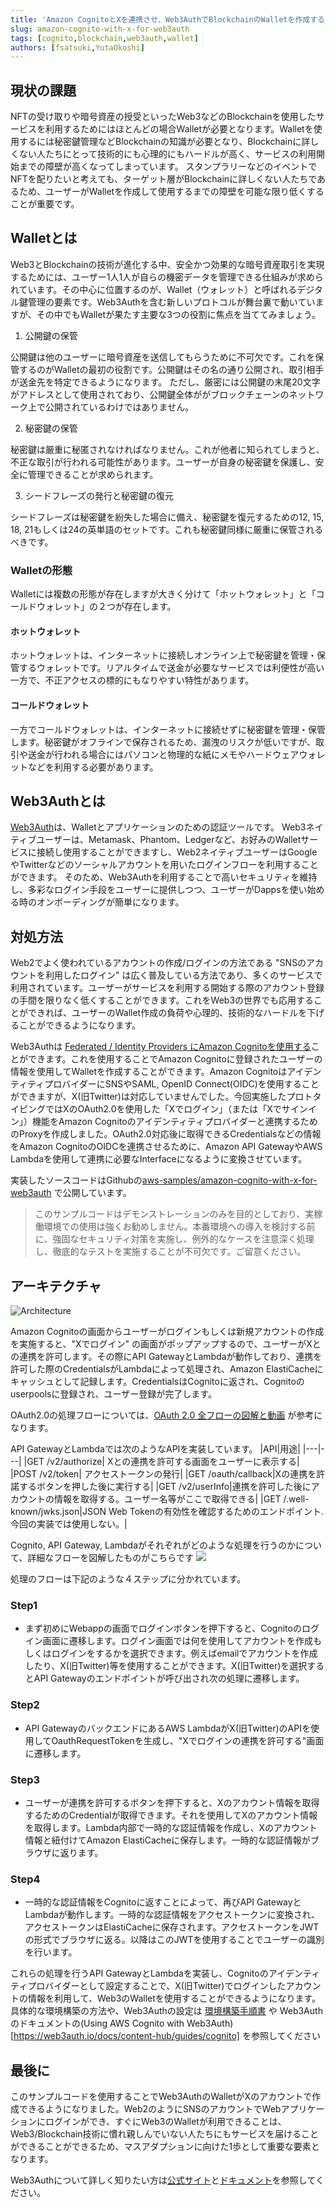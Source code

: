 ```yaml
---
title: 'Amazon CognitoとXを連携させ、Web3AuthでBlockchainのWalletを作成する'
slug: amazon-cognito-with-x-for-web3auth
tags: [cognito,blockchain,web3auth,wallet]
authors: [fsatsuki,YutaOkoshi]
---
```


## 現状の課題

NFTの受け取りや暗号資産の授受といったWeb3などのBlockchainを使用したサービスを利用するためにはほとんどの場合Walletが必要となります。Walletを使用するには秘密鍵管理などBlockchainの知識が必要となり、Blockchainに詳しくない人たちにとって技術的にも心理的にもハードルが高く、サービスの利用開始までの障壁が高くなってしまっています。
スタンプラリーなどのイベントでNFTを配りたいと考えても、ターゲット層がBlockchainに詳しくない人たちであるため、ユーザーがWalletを作成して使用するまでの障壁を可能な限り低くすることが重要です。

<!-- truncate -->

## Walletとは

Web3とBlockchainの技術が進化する中、安全かつ効果的な暗号資産取引を実現するためには、ユーザー1人1人が自らの機密データを管理できる仕組みが求められています。その中心に位置するのが、Wallet（ウォレット）と呼ばれるデジタル鍵管理の要素です。Web3Authを含む新しいプロトコルが舞台裏で動いていますが、その中でもWalletが果たす主要な3つの役割に焦点を当ててみましょう。

1. 公開鍵の保管

公開鍵は他のユーザーに暗号資産を送信してもらうために不可欠です。これを保管するのがWalletの最初の役割です。公開鍵はその名の通り公開され、取引相手が送金先を特定できるようになります。
ただし、厳密には公開鍵の末尾20文字がアドレスとして使用されており、公開鍵全体ががブロックチェーンのネットワーク上で公開されているわけではありません。

2. 秘密鍵の保管

秘密鍵は厳重に秘匿されなければなりません。これが他者に知られてしまうと、不正な取引が行われる可能性があります。ユーザーが自身の秘密鍵を保護し、安全に管理できることが求められます。

3. シードフレーズの発行と秘密鍵の復元

シードフレーズは秘密鍵を紛失した場合に備え、秘密鍵を復元するための12, 15, 18, 21もしくは24の英単語のセットです。これも秘密鍵同様に厳重に保管されるべきです。

### Walletの形態

Walletには複数の形態が存在しますが大きく分けて「ホットウォレット」と「コールドウォレット」の２つが存在します。

#### ホットウォレット

ホットウォレットは、インターネットに接続しオンライン上で秘密鍵を管理・保管するウォレットです。リアルタイムで送金が必要なサービスでは利便性が高い一方で、不正アクセスの標的にもなりやすい特性があります。

#### コールドウォレット

一方でコールドウォレットは、インターネットに接続せずに秘密鍵を管理・保管します。秘密鍵がオフラインで保存されるため、漏洩のリスクが低いですが、取引や送金が行われる場合にはパソコンと物理的な紙にメモやハードウェアウォレットなどを利用する必要があります。


## Web3Authとは

[Web3Auth](https://web3auth.io/)は、Walletとアプリケーションのための認証ツールです。
Web3ネイティブユーザーは、Metamask、Phantom、Ledgerなど、お好みのWalletサービスに接続し使用することができますし、Web2ネイティブユーザーはGoogleやTwitterなどのソーシャルアカウントを用いたログインフローを利用することができます。
そのため、Web3Authを利用することで高いセキュリティを維持し、多彩なログイン手段をユーザーに提供しつつ、ユーザーがDappsを使い始める時のオンボーディングが簡単になります。


## 対処方法

Web2でよく使われているアカウントの作成/ログインの方法である "SNSのアカウントを利用したログイン" は広く普及している方法であり、多くのサービスで利用されています。ユーザーがサービスを利用する開始する際のアカウント登録の手間を限りなく低くすることができます。これをWeb3の世界でも応用することができれば、ユーザーのWallet作成の負荷や心理的、技術的なハードルを下げることができるようになります。

Web3Authは [Federated / Identity Providers にAmazon Cognitoを使用する](https://web3auth.io/docs/auth-provider-setup/federated-identity-providers#set-up-aws-cognito-verifier
)ことができます。これを使用することでAmazon Cognitoに登録されたユーザーの情報を使用してWalletを作成することができます。Amazon CognitoはアイデンティティプロバイダーにSNSやSAML, OpenID Connect(OIDC)を使用することができますが、X(旧Twitter)は対応していませんでした。今回実施したプロトタイピングではXのOAuth2.0を使用した「Xでログイン」（または「Xでサインイン」）機能をAmazon Cognitoのアイデンティティプロバイダーと連携するためのProxyを作成しました。OAuth2.0対応後に取得できるCredentialsなどの情報をAmazon CognitoのOIDCを連携させるために、Amazon API GatewayやAWS Lambdaを使用して連携に必要なInterfaceになるように変換させています。

実装したソースコードはGithubの[aws-samples/amazon-cognito-with-x-for-web3auth](https://github.com/aws-samples/amazon-cognito-with-x-for-web3auth) で公開しています。

> このサンプルコードはデモンストレーションのみを目的としており、実稼働環境での使用は強くお勧めしません。本番環境への導入を検討する前に、強固なセキュリティ対策を実施し、例外的なケースを注意深く処理し、徹底的なテストを実施することが不可欠です。ご留意ください。

## アーキテクチャ

![Architecture](./Architecture.png)

Amazon Cognitoの画面からユーザーがログインもしくは新規アカウントの作成を実施すると、"Xでログイン" の画面がポップアップするので、ユーザーがXとの連携を許可します。その際にAPI GatewayとLambdaが動作しており、連携を許可した際のCredentialsがLambdaによって処理され、Amazon ElastiCacheにキャッシュとして記録します。CredentialsはCognitoに返され、Cognitoのuserpoolsに登録され、ユーザー登録が完了します。

OAuth2.0の処理フローについては、[OAuth 2.0 全フローの図解と動画](https://qiita.com/TakahikoKawasaki/items/200951e5b5929f840a1f) が参考になります。

API GatewayとLambdaでは次のようなAPIを実装しています。
|API|用途|
|---|---|
|GET /v2/authorize| Xとの連携を許可する画面をユーザーに表示する|
|POST /v2/token| アクセストークンの発行|
|GET /oauth/callback|Xの連携を許諾するボタンを押した後に実行する|
|GET /v2/userInfo|連携を許可した後にアカウントの情報を取得する。ユーザー名等がここで取得できる|
|GET /.well-known/jwks.json|JSON Web Tokenの有効性を確認するためのエンドポイント. 今回の実装では使用しない。|

Cognito, API Gateway, Lambdaがそれぞれがどのような処理を行うのかについて、詳細なフローを図解したものがこちらです
![](./flow.png)

処理のフローは下記のような４ステップに分かれています。


### Step1

* まず初めにWebappの画面でログインボタンを押下すると、Cognitoのログイン画面に遷移します。ログイン画面では何を使用してアカウントを作成もしくはログインをするかを選択できます。例えばemailでアカウントを作成したり、X(旧Twitter)等を使用することができます。X(旧Twitter)を選択するとAPI Gatewayのエンドポイントが呼び出され次の処理に遷移します。

### Step2

* API GatewayのバックエンドにあるAWS LambdaがX(旧Twitter)のAPIを使用してOauthRequestTokenを生成し、"Xでログインの連携を許可する"画面に遷移します。

### Step3

* ユーザーが連携を許可するボタンを押下すると、Xのアカウント情報を取得するためのCredentialが取得できます。それを使用してXのアカウント情報を取得します。Lambda内部で一時的な認証情報を作成し、Xのアカウント情報と紐付けてAmazon ElastiCacheに保存します。一時的な認証情報がブラウザに返ります。

### Step4

* 一時的な認証情報をCognitoに返すことによって、再びAPI GatewayとLambdaが動作します。一時的な認証情報をアクセストークンに変換され、アクセストークンはElastiCacheに保存されます。アクセストークンをJWTの形式でブラウザに返る。以降はこのJWTを使用することでユーザーの識別を行います。


これらの処理を行うAPI GatewayとLambdaを実装し、Cognitoのアイデンティティプロバイダーとして設定することで、X(旧Twitter)でログインしたアカウントの情報を利用して、Web3のWalletを使用することができるようになります。
具体的な環境構築の方法や、Web3Authの設定は [環境構築手順書](https://github.com/aws-samples/amazon-cognito-with-x-for-web3auth/blob/main/docs/jp/%E7%92%B0%E5%A2%83%E6%A7%8B%E7%AF%89.md) や Web3Authのドキュメントの(Using AWS Cognito with Web3Auth)[https://web3auth.io/docs/content-hub/guides/cognito] を参照してください


## 最後に

このサンプルコードを使用することでWeb3AuthのWalletがXのアカウントで作成できるようになりました。Web2のようにSNSのアカウントでWebアプリケーションにログインができ、すぐにWeb3のWalletが利用できることは、Web3/Blockchain技術に慣れ親しんでいない人たちにもサービスを届けることができることができるため、マスアダプションに向けた1歩として重要な要素となります。

Web3Authについて詳しく知りたい方は[公式サイト](https://web3auth.io/)と[ドキュメント](https://web3auth.io/docs/index.html)を参照してください。
